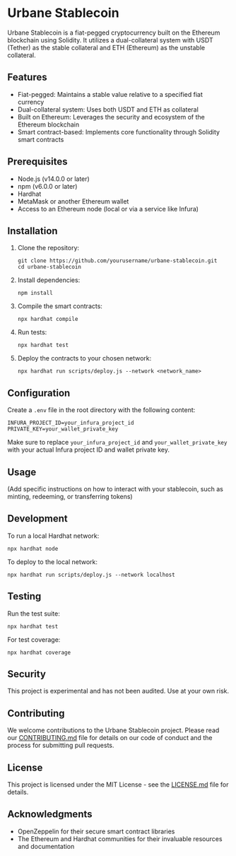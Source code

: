 # Urbane Stablecoin

Urbane Stablecoin is a fiat-pegged cryptocurrency built on the Ethereum blockchain using Solidity. It utilizes a dual-collateral system with USDT (Tether) as the stable collateral and ETH (Ethereum) as the unstable collateral.

## Features

- Fiat-pegged: Maintains a stable value relative to a specified fiat currency
- Dual-collateral system: Uses both USDT and ETH as collateral
- Built on Ethereum: Leverages the security and ecosystem of the Ethereum blockchain
- Smart contract-based: Implements core functionality through Solidity smart contracts

## Prerequisites

- Node.js (v14.0.0 or later)
- npm (v6.0.0 or later)
- Hardhat
- MetaMask or another Ethereum wallet
- Access to an Ethereum node (local or via a service like Infura)

## Installation

1. Clone the repository:
   ```
   git clone https://github.com/yourusername/urbane-stablecoin.git
   cd urbane-stablecoin
   ```

2. Install dependencies:
   ```
   npm install
   ```

3. Compile the smart contracts:
   ```
   npx hardhat compile
   ```

4. Run tests:
   ```
   npx hardhat test
   ```

5. Deploy the contracts to your chosen network:
   ```
   npx hardhat run scripts/deploy.js --network <network_name>
   ```

## Configuration

Create a `.env` file in the root directory with the following content:

```
INFURA_PROJECT_ID=your_infura_project_id
PRIVATE_KEY=your_wallet_private_key
```

Make sure to replace `your_infura_project_id` and `your_wallet_private_key` with your actual Infura project ID and wallet private key.

## Usage

(Add specific instructions on how to interact with your stablecoin, such as minting, redeeming, or transferring tokens)

## Development

To run a local Hardhat network:

```
npx hardhat node
```

To deploy to the local network:

```
npx hardhat run scripts/deploy.js --network localhost
```

## Testing

Run the test suite:

```
npx hardhat test
```

For test coverage:

```
npx hardhat coverage
```

## Security

This project is experimental and has not been audited. Use at your own risk.

## Contributing

We welcome contributions to the Urbane Stablecoin project. Please read our [CONTRIBUTING.md](CONTRIBUTING.md) file for details on our code of conduct and the process for submitting pull requests.

## License

This project is licensed under the MIT License - see the [LICENSE.md](LICENSE.md) file for details.

## Acknowledgments

- OpenZeppelin for their secure smart contract libraries
- The Ethereum and Hardhat communities for their invaluable resources and documentation
